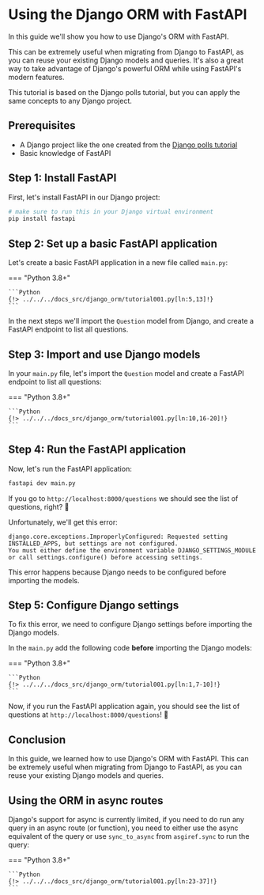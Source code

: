 # Using the Django ORM with FastAPI

In this guide we'll show you how to use Django's ORM with FastAPI.

This can be extremely useful when migrating from Django to FastAPI, as you can reuse your existing Django models and queries. It's also a great way to take advantage of Django's powerful ORM while using FastAPI's modern features.

This tutorial is based on the Django polls tutorial, but you can apply the same concepts to any Django project.

## Prerequisites

- A Django project like the one created from the [Django polls tutorial](https://docs.djangoproject.com/en/stable/intro/tutorial01/)
- Basic knowledge of FastAPI

## Step 1: Install FastAPI

First, let's install FastAPI in our Django project:

```bash
# make sure to run this in your Django virtual environment
pip install fastapi
```

## Step 2: Set up a basic FastAPI application

Let's create a basic FastAPI application in a new file called `main.py`:

=== "Python 3.8+"

    ```Python
    {!> ../../../docs_src/django_orm/tutorial001.py[ln:5,13]!}
    ```

In the next steps we'll import the `Question` model from Django, and create a FastAPI endpoint to list all questions.

## Step 3: Import and use Django models

In your `main.py` file, let's import the `Question` model and create a FastAPI endpoint to list all questions:

=== "Python 3.8+"

    ```Python
    {!> ../../../docs_src/django_orm/tutorial001.py[ln:10,16-20]!}
    ```

## Step 4: Run the FastAPI application

Now, let's run the FastAPI application:

```bash
fastapi dev main.py
```

If you go to `http://localhost:8000/questions` we should see the list of questions, right? 🤔

Unfortunately, we'll get this error:

```text
django.core.exceptions.ImproperlyConfigured: Requested setting INSTALLED_APPS, but settings are not configured.
You must either define the environment variable DJANGO_SETTINGS_MODULE or call settings.configure() before accessing settings.
```

This error happens because Django needs to be configured before importing the models.

## Step 5: Configure Django settings

To fix this error, we need to configure Django settings before importing the Django models.

In the `main.py` add the following code **before** importing the Django models:

=== "Python 3.8+"

    ```Python
    {!> ../../../docs_src/django_orm/tutorial001.py[ln:1,7-10]!}
    ```

Now, if you run the FastAPI application again, you should see the list of questions at `http://localhost:8000/questions`! 🎉

## Conclusion

In this guide, we learned how to use Django's ORM with FastAPI. This can be extremely useful when migrating from Django to FastAPI, as you can reuse your existing Django models and queries.

## Using the ORM in async routes

Django's support for async is currently limited, if you need to do run any query in an async route (or function),
you need to either use the async equivalent of the query or use `sync_to_async` from `asgiref.sync` to run the query:

=== "Python 3.8+"

    ```Python
    {!> ../../../docs_src/django_orm/tutorial001.py[ln:23-37]!}
    ```
